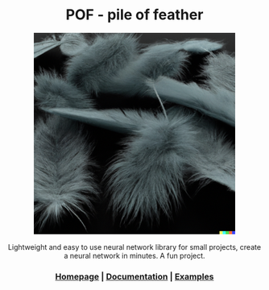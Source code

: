 <div align="center">
<h1>POF - pile of feather</h1>
<img src="https://github.com/usedToBeTomas/pile-of-feather/blob/main/images/pof_image.png" width="400" height="400" />

Lightweight and easy to use neural network library for small projects, create a neural network in minutes. A fun project.

<h3>

[Homepage](https://github.com/usedToBeTomas/pile-of-feather) | [Documentation](/docs) | [Examples](/examples)

</h3>

</div>

